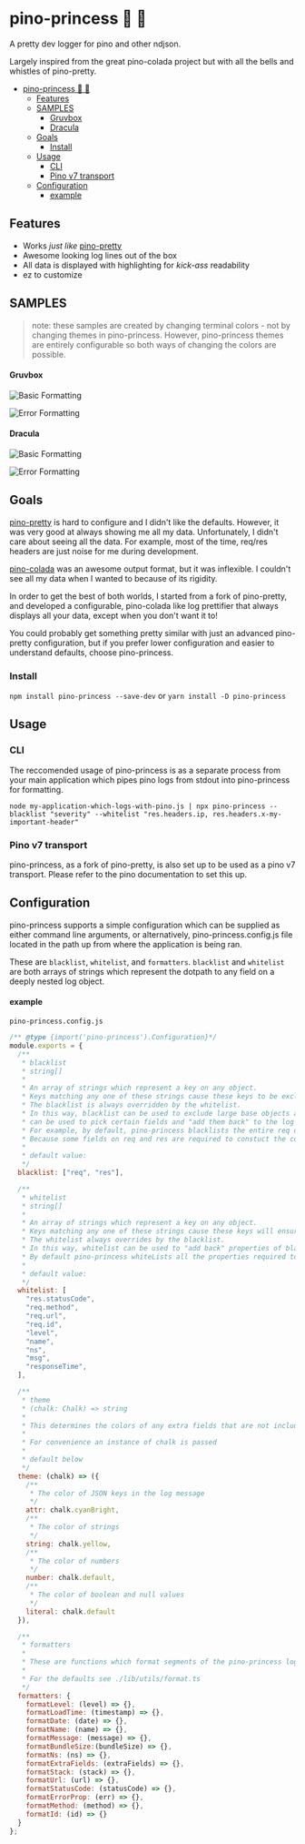 # pino-princess 👸 💅

A pretty dev logger for pino and other ndjson.

Largely inspired from the great pino-colada project but with all the bells and whistles of pino-pretty.

- [pino-princess 👸 💅](#pino-princess--)
  - [Features](#features)
  - [SAMPLES](#samples)
      - [Gruvbox](#gruvbox)
      - [Dracula](#dracula)
  - [Goals](#goals)
    - [Install](#install)
  - [Usage](#usage)
    - [CLI](#cli)
    - [Pino v7 transport](#pino-v7-transport)
  - [Configuration](#configuration)
      - [example](#example)

## Features

- Works _just like_ [pino-pretty](https://github.com/pinojs/pino-pretty)
- Awesome looking log lines out of the box
- All data is displayed with highlighting for _kick-ass_ readability
- ez to customize

## SAMPLES

> note: these samples are created by changing terminal colors - not by changing themes in pino-princess. However, pino-princess themes are entirely configurable so both ways of changing the colors are possible.

#### Gruvbox

![Basic Formatting](./media/screenshot3.png)

![Error Formatting](./media//screenshot4.png)

#### Dracula

![Basic Formatting](./media/screenshot1.png)

![Error Formatting](./media/screenshot2.png)

## Goals

[pino-pretty](https://github.com/pinojs/pino-pretty) is hard to configure and I didn't like the defaults. However, it was very good at always showing me all my data. Unfortunately, I didn't care about seeing all the data. For example, most of the time, req/res headers are just noise for me during development.

[pino-colada](https://github.com/lrlna/pino-colada) was an awesome output format, but it was inflexible. I couldn't see all my data when I wanted to because of its rigidity.

In order to get the best of both worlds, I started from a fork of pino-pretty, and developed a configurable, pino-colada like log prettifier that always displays all your data, except when you don't want it to!

You could probably get something pretty similar with just an advanced pino-pretty configuration, but if you prefer lower configuration and easier to understand defaults, choose pino-princess.

### Install

`npm install pino-princess --save-dev`
or
`yarn install -D pino-princess`

## Usage

### CLI

The reccomended usage of pino-princess is as a separate process from your main application which pipes pino logs from stdout into pino-princess for formatting.

`node my-application-which-logs-with-pino.js | npx pino-princess --blacklist "severity" --whitelist "res.headers.ip, res.headers.x-my-important-header"`

### Pino v7 transport

pino-princess, as a fork of pino-pretty, is also set up to be used as a pino v7 transport. Please refer to the pino documentation to set this up.

## Configuration

pino-princess supports a simple configuration which can be supplied as either command line arguments, or alternatively, pino-princess.config.js file located in the path up from where the application is being ran.

These are `blacklist`, `whitelist`, and `formatters`. `blacklist` and `whitelist` are both arrays of strings which represent the dotpath to any field on a deeply nested log object.

#### example

`pino-princess.config.js`

```js
/** @type {import('pino-princess').Configuration}*/
module.exports = {
  /**
   * blacklist
   * string[]
   *
   * An array of strings which represent a key on any object.
   * Keys matching any one of these strings cause these keys to be excluded from the log output.
   * The blacklist is always overridden by the whitelist.
   * In this way, blacklist can be used to exclude large base objects and the whitelist
   * can be used to pick certain fields and "add them back" to the log output.
   * For example, by default, pino-princess blacklists the entire req or res object from any http logger.
   * Because some fields on req and res are required to constuct the core of the log line, these fields are added back via the whitelist.
   *
   * default value:
   */
  blacklist: ["req", "res"],

  /**
   * whitelist
   * string[]
   *
   * An array of strings which represent a key on any object.
   * Keys matching any one of these strings cause these keys will ensure the key is always part of the log output.
   * The whitelist always overrides by the blacklist.
   * In this way, whitelist can be used to "add back" properties of blackListed objects to the log output.
   * By default pino-princess whiteLists all the properties required to create our standard log line.
   *
   * default value:
   */
  whitelist: [
    "res.statusCode",
    "req.method",
    "req.url",
    "req.id",
    "level",
    "name",
    "ns",
    "msg",
    "responseTime",
  ],

  /**
   * theme
   * (chalk: Chalk) => string
   *
   * This determines the colors of any extra fields that are not included in the pino-princess log line
   *
   * For convenience an instance of chalk is passed
   *
   * default below
   */
  theme: (chalk) => ({
    /**
     * The color of JSON keys in the log message
     */
    attr: chalk.cyanBright,
    /**
     * The color of strings
     */
    string: chalk.yellow,
    /**
     * The color of numbers
     */
    number: chalk.default,
    /**
     * The color of boolean and null values
     */
    literal: chalk.default
  }),

  /**
   * formatters
   *
   * These are functions which format segments of the pino-princess log-line
   *
   * For the defaults see ./lib/utils/format.ts
   */
  formatters: {
    formatLevel: (level) => {},
    formatLoadTime: (timestamp) => {},
    formatDate: (date) => {},
    formatName: (name) => {},
    formatMessage: (message) => {},
    formatBundleSize:(bundleSize) => {},
    formatNs: (ns) => {},
    formatExtraFields: (extraFields) => {},
    formatStack: (stack) => {},
    formatUrl: (url) => {},
    formatStatusCode: (statusCode) => {},
    formatErrorProp: (err) => {},
    formatMethod: (method) => {},
    formatId: (id) => {}
  }
};
```
